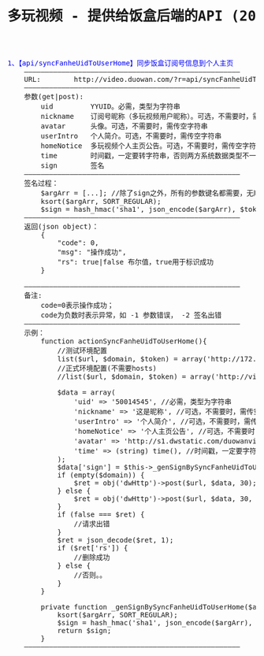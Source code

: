 <pre>

<h1><center>多玩视频 - 提供给饭盒后端的API (20170313)</center></h1>


<font color="blue">1、【api/syncFanheUidToUserHome】同步饭盒订阅号信息到个人主页</font>
	————————————————————————————————————————————————————
	URL:		http://video.duowan.com/?r=api/syncFanheUidToUserHome
	————————————————————————————————————————————————————
	参数(get|post):
		uid         YYUID。必需，类型为字符串
        nickname    订阅号昵称（多玩视频用户昵称）。可选，不需要时，需传空字符串
        avatar      头像。可选，不需要时，需传空字符串
        userIntro   个人简介。可选，不需要时，需传空字符串
        homeNotice  多玩视频个人主页公告。可选，不需要时，需传空字符串
        time        时间戳，一定要转字符串，否则两方系统数据类型不一致
        sign        签名
	————————————————————————————————————————————————————
    签名过程：
        $argArr = [...]; //除了sign之外，所有的参数键名都需要，无顺序放置要求
        ksort($argArr, SORT_REGULAR);
        $sign = hash_hmac('sha1', json_encode($argArr), $token);
    ————————————————————————————————————————————————————
	返回(json object)：
        {
            "code": 0,
            "msg": "操作成功",
            "rs": true|false 布尔值，true用于标识成功
        }

	————————————————————————————————————————————————————
	备注: 
		code=0表示操作成功；
        code为负数时表示异常，如 -1 参数错误， -2 签名出错
	————————————————————————————————————————————————————
	示例：
        function actionSyncFanheUidToUserHome(){
            //测试环境配置
            list($url, $domain, $token) = array('http://172.16.12.111/?r=api/syncFanheUidToUserHome', 'video.duowan.com', '9b1b3cdfcf5ec35a631c29ac210c25ef4fc9bd8d');
            //正式环境配置(不需要hosts)
            //list($url, $domain, $token) = array('http://video.duowan.com/?r=api/syncFanheUidToUserHome', '', '9b1b3cdfcf5ec35a631c29ac210c25ef4fc9bd8d');

            $data = array(
                'uid' => '50014545', //必需，类型为字符串
                'nickname' => '这是昵称', //可选，不需要时，需传空字符串
                'userIntro' => '个人简介', //可选，不需要时，需传空字符串
                'homeNotice' => '个人主页公告', //可选，不需要时，需传空字符串
                'avatar' => 'http://s1.dwstatic.com/duowanvideo/20170313/20/1225823.gif', //可选，不需要时，需传空字符串
                'time' => (string) time(), //时间戳，一定要字符串，否则两方系统数据类型不一致
            );
            $data['sign'] = $this->_genSignBySyncFanheUidToUserHome($data, $token);
            if (empty($domain)) {
                $ret = obj('dwHttp')->post($url, $data, 30);
            } else {
                $ret = obj('dwHttp')->post($url, $data, 30, "Host: {$domain}");
            }
            if (false === $ret) {
                //请求出错
            }
            $ret = json_decode($ret, 1);
            if ($ret['rs']) {
                //删除成功
            } else {
                //否则。。
            }
        }

        private function _genSignBySyncFanheUidToUserHome($argArr, $token){
            ksort($argArr, SORT_REGULAR);
            $sign = hash_hmac('sha1', json_encode($argArr), $token);
            return $sign;
        }
	————————————————————————————————————————————————————





